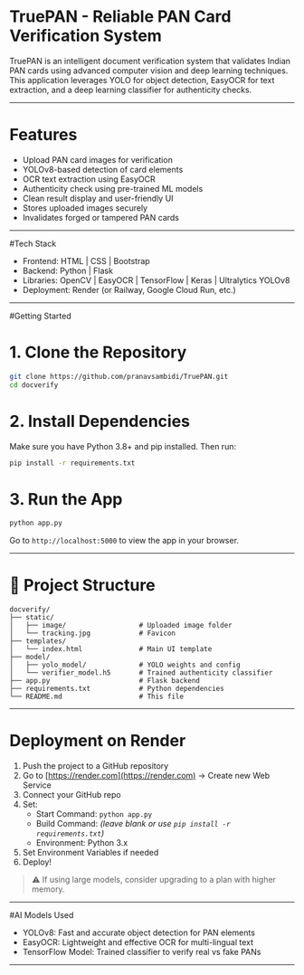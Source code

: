 # TruePAN - Reliable PAN Card Verification System

TruePAN is an intelligent document verification system that validates Indian PAN cards using advanced computer vision and deep learning techniques. 
This application leverages YOLO for object detection, EasyOCR for text extraction, and a deep learning classifier for authenticity checks.

---

# Features

- Upload PAN card images for verification  
- YOLOv8-based detection of card elements  
- OCR text extraction using EasyOCR  
- Authenticity check using pre-trained ML models  
- Clean result display and user-friendly UI  
- Stores uploaded images securely  
- Invalidates forged or tampered PAN cards

---

#Tech Stack

- Frontend: HTML | CSS | Bootstrap  
- Backend: Python | Flask  
- Libraries: OpenCV | EasyOCR | TensorFlow | Keras | Ultralytics YOLOv8  
- Deployment: Render (or Railway, Google Cloud Run, etc.)

---

#Getting Started

# 1. Clone the Repository

```bash
git clone https://github.com/pranavsambidi/TruePAN.git
cd docverify
```

# 2. Install Dependencies

Make sure you have Python 3.8+ and pip installed. Then run:

```bash
pip install -r requirements.txt
```

# 3. Run the App

```bash
python app.py
```

Go to `http://localhost:5000` to view the app in your browser.

---

# 📁 Project Structure

```
docverify/
├── static/
│   ├── image/                  # Uploaded image folder
│   └── tracking.jpg            # Favicon
├── templates/
│   └── index.html              # Main UI template
├── model/
│   ├── yolo_model/             # YOLO weights and config
│   └── verifier_model.h5       # Trained authenticity classifier
├── app.py                      # Flask backend
├── requirements.txt            # Python dependencies
└── README.md                   # This file
```

---

# Deployment on Render

1. Push the project to a GitHub repository
2. Go to [https://render.com](https://render.com) → Create new Web Service
3. Connect your GitHub repo
4. Set:
   - Start Command: `python app.py`
   - Build Command: *(leave blank or use `pip install -r requirements.txt`)*
   - Environment: Python 3.x
5. Set Environment Variables if needed
6. Deploy!

> ⚠️ If using large models, consider upgrading to a plan with higher memory.

---

#AI Models Used

- YOLOv8: Fast and accurate object detection for PAN elements  
- EasyOCR: Lightweight and effective OCR for multi-lingual text  
- TensorFlow Model: Trained classifier to verify real vs fake PANs

---
